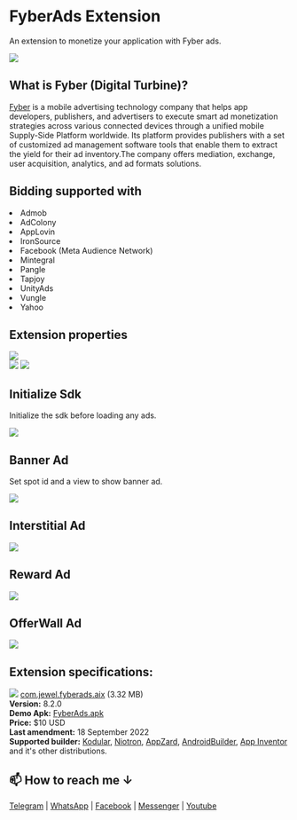 # FyberAds Extension
An extension to monetize your application with Fyber ads.

<img src="https://github.com/jewelshkjony/FyberAds/raw/main/images/Fyber-cover.png"/>

## What is Fyber (Digital Turbine)?
<a href="https://www.digitalturbine.com/">Fyber</a> is a mobile advertising technology company that helps app developers, publishers, and advertisers to execute smart ad monetization strategies across various connected devices through a unified mobile Supply-Side Platform worldwide. Its platform provides publishers with a set of customized ad management software tools that enable them to extract the yield for their ad inventory.The company offers mediation, exchange, user acquisition, analytics, and ad formats solutions.

## Bidding supported with
<li> Admob
<li> AdColony
<li> AppLovin
<li> IronSource
<li> Facebook (Meta Audience Network)
<li> Mintegral
<li> Pangle
<li> Tapjoy
<li> UnityAds
<li> Vungle
<li> Yahoo

## Extension properties
<img src="https://github.com/jewelshkjony/FyberAds/raw/main/images/aix.png"/>
<br>
<img src="https://github.com/jewelshkjony/FyberAds/raw/main/images/property-1.png"/>
<img src="https://github.com/jewelshkjony/FyberAds/raw/main/images/property-2.png"/>

## Initialize Sdk
Initialize the sdk before loading any ads.

<img src="https://github.com/jewelshkjony/FyberAds/raw/main/images/initialize.png"/>

## Banner Ad
Set spot id and a view to show banner ad.

<img src="https://github.com/jewelshkjony/FyberAds/raw/main/images/banner.png"/>

## Interstitial Ad

<img src="https://github.com/jewelshkjony/FyberAds/raw/main/images/interstitial.png"/>

## Reward Ad

<img src="https://github.com/jewelshkjony/FyberAds/raw/main/images/reward.png"/>

## OfferWall Ad

<img src="https://github.com/jewelshkjony/FyberAds/raw/main/images/offerwall.png"/>

## Extension specifications:
<img src="https://github.com/jewelshkjony/FyberAds/raw/main/images/download.png"/> <a href="https://t.me/jewelshkjony">com.jewel.fyberads.aix</a> (3.32 MB) \
<b>Version:</b> 8.2.0\
<b>Demo Apk:</b> <a href="https://github.com/jewelshkjony/FyberAds/releases/download/FyberAds-8.2.0/FyberAds.apk">FyberAds.apk</a> \
<b>Price:</b> $10 USD\
<b>Last amendment:</b> 18 September 2022\
<b>Supported builder:</b> <a href="https://www.kodular.io/">Kodular</a>, <a href="https://niotron.com/">Niotron</a>, <a href="https://appzard.com/">AppZard</a>, <a href="https://androidbuilder.in/">AndroidBuilder</a>, <a href="http://ai2.appinventor.mit.edu/">App Inventor</a> and it's other distributions.

## 📫 How to reach me ↓

<a href="https://t.me/jewelshkjony">Telegram</a> | <a href="https://wa.me/8801775668913">WhatsApp</a> | <a href="https://fb.com/jewelshkjony">Facebook</a> | <a href="https://m.me/jewelshkjony">Messenger</a> | <a href="https://m.youtube.com/c/JewelShikderJony?sub_confirmation=1">Youtube</a>
